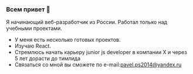 ### Всем привет 👋

Я начинающий веб-разработчик из России. Работал только над учебными проектами.
* У меня есть несколько готовых проектов.
* Изучаю React.
* Стремлюсь  начать карьеру junior js developer в компании Х и через 5 лет дорасти до тимлида
* Связаться со мной вы сможете по e-mail:pavel.ps2014@yandex.ru
